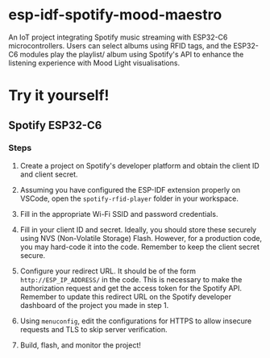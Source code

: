 # esp-idf-spotify-mood-maestro
An IoT project integrating Spotify music streaming with ESP32-C6 microcontrollers. Users can select albums using RFID tags, and the ESP32-C6 modules play the playlist/ album using Spotify's API to enhance the listening experience with Mood Light visualisations.
# Try it yourself!
## Spotify ESP32-C6

### Steps

1. Create a project on Spotify's developer platform and obtain the client ID and client secret.

2. Assuming you have configured the ESP-IDF extension properly on VSCode, open the `spotify-rfid-player` folder in your workspace.

3. Fill in the appropriate Wi-Fi SSID and password credentials.

4. Fill in your client ID and secret. Ideally, you should store these securely using NVS (Non-Volatile Storage) Flash. However, for a production code, you may hard-code it into the code. Remember to keep the client secret secure.

5. Configure your redirect URL. It should be of the form `http://ESP_IP_ADDRESS/` in the code. This is necessary to make the authorization request and get the access token for the Spotify API. Remember to update this redirect URL on the Spotify developer dashboard of the project you made in step 1.

6. Using `menuconfig`, edit the configurations for HTTPS to allow insecure requests and TLS to skip server verification.

7. Build, flash, and monitor the project!
